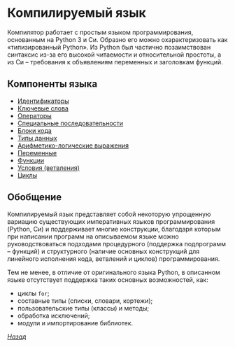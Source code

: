 # Компилируемый язык

Компилятор работает с простым языком программирования, основанным на Python 3 и Си. Образно его можно охарактеризовать как «типизированный Python». Из Python был частично позаимствован синтаксис из-за его высокой читаемости и относительной простоты, а из Си – требования к объявлениям переменных и заголовкам функций.


## Компоненты языка

* [Идентификаторы](identifiers.md)
* [Ключевые слова](keywords.md)
* [Операторы](operators.md)
* [Специальные последовательности](specials.md)
* [Блоки кода](blocks.md)
* [Типы данных](types.md)
* [Арифметико-логические выражения](expressions.md)
* [Переменные](variables.md)
* [Функции](functions.md)
* [Условия (ветвления)](conditions.md)
* [Циклы](loops.md)


## Обобщение

Компилируемый язык представляет собой некоторую упрощенную вариацию существующих императивных языков программирования (Python, Си) и поддерживает многие конструкции, благодаря которым при написании программ на описываемом языке можно руководствоваться подходами процедурного (поддержка подпрограмм – функций) и структурного (наличие основных конструкций для линейного исполнения кода, ветвлений и циклов) программирования.

Тем не менее, в отличие от оригинального языка Python, в описанном языке отсутствует поддержка таких основных возможностей, как:
* циклы `for`;
* составные типы (списки, словари, кортежи);
* пользовательские типы (классы) и методы;
* обработка исключений;
* модули и импортирование библиотек.

[_Назад_](../README.md)

